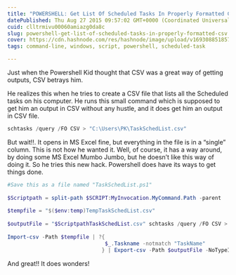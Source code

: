 ```yaml
---
title: "POWERSHELL: Get List Of Scheduled Tasks In Properly Formatted CSV"
datePublished: Thu Aug 27 2015 09:57:02 GMT+0000 (Coordinated Universal Time)
cuid: clltrmivu00060amiazg0da8c
slug: powershell-get-list-of-scheduled-tasks-in-properly-formatted-csv
cover: https://cdn.hashnode.com/res/hashnode/image/upload/v1693088518577/debc656b-8eb7-458c-8b4d-1901fa0583c8.png
tags: command-line, windows, script, powershell, scheduled-task

---
```


Just when the Powershell Kid thought that CSV was a great way of getting outputs, CSV betrays him.

He realizes this when he tries to create a CSV file that lists all the Scheduled tasks on his computer. He runs this small command which is supposed to get him an output in CSV without any hustle, and it does get him an output in CSV file.

```powershell
schtasks /query /FO CSV > "C:\Users\PK\TaskSchedList.csv"
```

But wait!!. It opens in MS Excel fine, but everything in the file is in a “single” column. This is not how he wanted it. Well, of course, it has a way around, by doing some MS Excel Mumbo Jumbo, but he doesn’t like this way of doing it. So he tries this new hack. Powershell does have its ways to get things done.

```powershell
#Save this as a file named "TaskSchedList.ps1"
 
$Scriptpath = split-path $SCRIPT:MyInvocation.MyCommand.Path -parent
 
$tempfile = "$($env:temp)TempTaskSchedList.csv"
 
$outputFile = "$ScriptpathTaskSchedList.csv" schtasks /query /FO CSV > $tempfile
 
Import-csv -Path $tempfile | ?{
                               $_.Taskname -notmatch "TaskName"
                              } | Export-csv -Path $outputFile -NoTypeInformation
```

And great!! It does wonders!